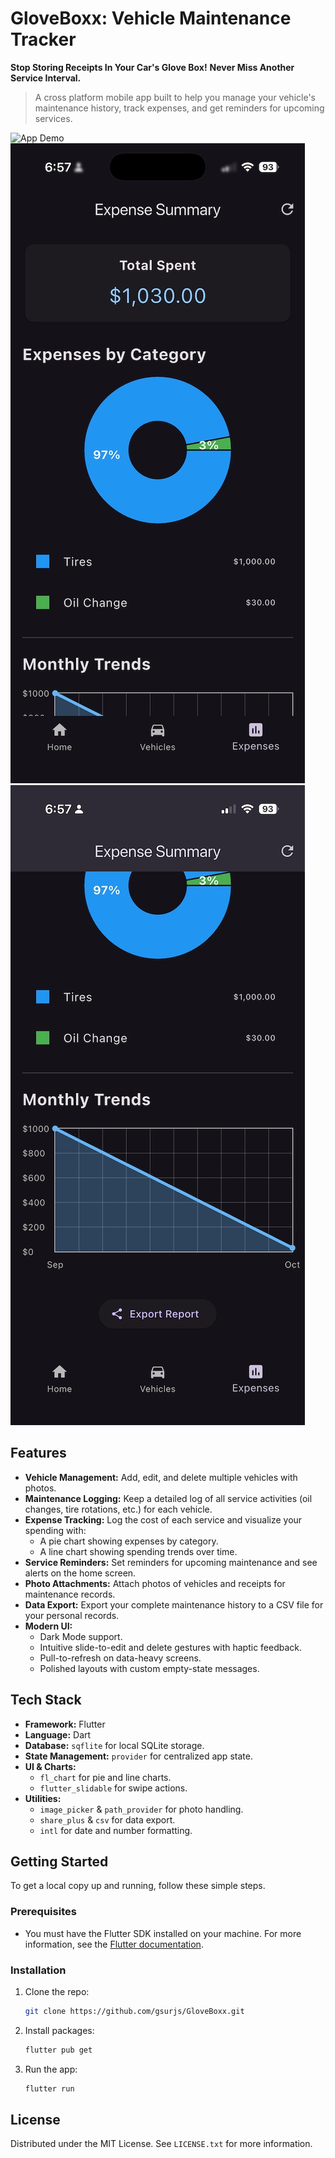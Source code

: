 # GloveBoxx: Vehicle Maintenance Tracker

**Stop Storing Receipts In Your Car's Glove Box!**
**Never Miss Another Service Interval.**

> A cross platform mobile app built to help you manage your vehicle's maintenance history, track expenses, and get reminders for upcoming services.

![App Demo](./assets/screenrec.gif) ![App Demo](./assets/expense0.jpg) ![App Demo](./assets/expense1.jpg)

## Features

* **Vehicle Management:** Add, edit, and delete multiple vehicles with photos.
* **Maintenance Logging:** Keep a detailed log of all service activities (oil changes, tire rotations, etc.) for each vehicle.
* **Expense Tracking:** Log the cost of each service and visualize your spending with:
    * A pie chart showing expenses by category.
    * A line chart showing spending trends over time.
* **Service Reminders:** Set reminders for upcoming maintenance and see alerts on the home screen.
* **Photo Attachments:** Attach photos of vehicles and receipts for maintenance records.
* **Data Export:** Export your complete maintenance history to a CSV file for your personal records.
* **Modern UI:**
    * Dark Mode support.
    * Intuitive slide-to-edit and delete gestures with haptic feedback.
    * Pull-to-refresh on data-heavy screens.
    * Polished layouts with custom empty-state messages.

## Tech Stack

* **Framework:** Flutter
* **Language:** Dart
* **Database:** `sqflite` for local SQLite storage.
* **State Management:** `provider` for centralized app state.
* **UI & Charts:**
    * `fl_chart` for pie and line charts.
    * `flutter_slidable` for swipe actions.
* **Utilities:**
    * `image_picker` & `path_provider` for photo handling.
    * `share_plus` & `csv` for data export.
    * `intl` for date and number formatting.

## Getting Started

To get a local copy up and running, follow these simple steps.

### Prerequisites

* You must have the Flutter SDK installed on your machine. For more information, see the [Flutter documentation](https://flutter.dev/docs/get-started/install).

### Installation

1.  Clone the repo:
    ```sh
    git clone https://github.com/gsurjs/GloveBoxx.git
    ```
2.  Install packages:
    ```sh
    flutter pub get
    ```
3.  Run the app:
    ```sh
    flutter run
    ```

## License

Distributed under the MIT License. See `LICENSE.txt` for more information.